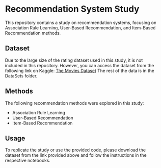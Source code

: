 # Recommendation System Study

This repository contains a study on recommendation systems, focusing on Association Rule Learning, User-Based Recommendation, and Item-Based Recommendation methods.

## Dataset
Due to the large size of the rating dataset used in this study, it is not included in this repository. However, you can access the dataset from the following link on Kaggle: [The Movies Dataset](https://www.kaggle.com/datasets/rounakbanik/the-movies-dataset) 
The rest of the data is in the DataSets folder.

## Methods
The following recommendation methods were explored in this study:
- Association Rule Learning
- User-Based Recommendation
- Item-Based Recommendation

## Usage
To replicate the study or use the provided code, please download the dataset from the link provided above and follow the instructions in the respective notebooks.

 
